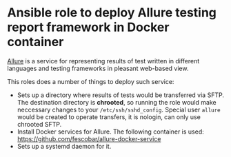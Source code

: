 # Ansible role to deploy Allure testing report framework in Docker container
[Allure](http://allure.qatools.ru/) is a service for representing results of
test written in different languages and testing frameworks in pleasant web-based view.

This roles does a number of things to deploy such service:
- Sets up a directory where results of tests would be transferred via SFTP.
  The destination directory is **chrooted**, so running the role would make
  neccessary changes to your `/etc/ssh/sshd_config`.
  Special user `allure` would be created to operate transfers, it is nologin,
  can only use chrooted SFTP.
- Install Docker services for Allure. 
The following container is used: https://github.com/fescobar/allure-docker-service
- Sets up a systemd daemon for it.
